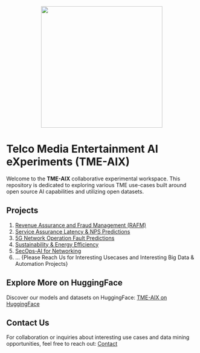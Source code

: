 <div align="center">
    <img src="https://raw.githubusercontent.com/fenar/TME-AIX/main/images/TME-AiX-Logo.png" width="321"/>
</div>

# Telco Media Entertainment AI eXperiments (TME-AIX)
Welcome to the **TME-AIX** collaborative experimental workspace. This repository is dedicated to exploring various TME use-cases built around open source AI capabilities and utilizing open datasets.

## Projects
1. [Revenue Assurance and Fraud Management (RAFM)](https://github.com/fenar/TME-AIX/tree/main/revenueassurance)
2. [Service Assurance Latency & NPS Predictions](https://github.com/fenar/TME-AIX/tree/main/serviceassurance)
3. [5G Network Operation Fault Predictions](https://github.com/fenar/TME-AIX/tree/main/5gnetops)
4. [Sustainability & Energy Efficiency](https://github.com/fenar/TME-AIX/tree/main/sustainability)
5. [SecOps-AI for Networking](https://github.com/fenar/TME-AIX/tree/main/secops)
6. ... {Please Reach Us for Interesting Usecases and Interesting Big Data & Automation Projects}

## Explore More on HuggingFace
Discover our models and datasets on HuggingFace:
[TME-AIX on HuggingFace](https://huggingface.co/collections/fenar/tme-aix-66737384ab5687fe3d9a4b94)

## Contact Us
For collaboration or inquiries about interesting use cases and data mining opportunities, feel free to reach out:
[Contact](https://www.linkedin.com/in/fenar/)

